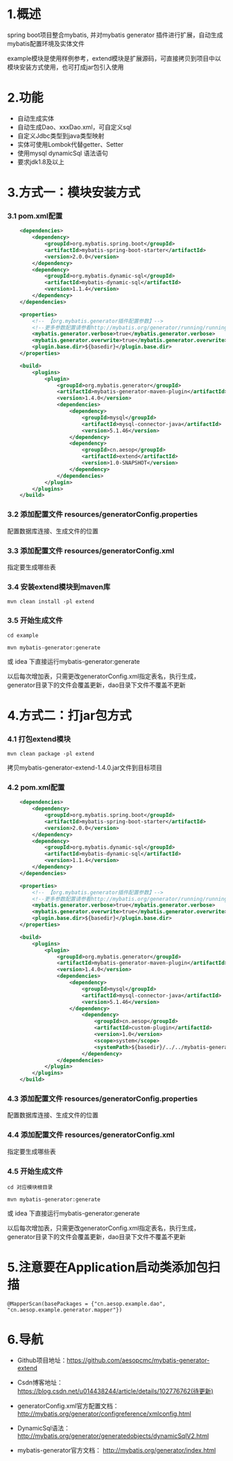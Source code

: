 
# 1.概述
spring boot项目整合mybatis, 并对mybatis generator 插件进行扩展，自动生成mybatis配置环境及实体文件

example模块是使用样例参考，extend模块是扩展源码，可直接拷贝到项目中以模块安装方式使用，也可打成jar包引入使用

# 2.功能
- 自动生成实体
- 自动生成Dao、xxxDao.xml，可自定义sql
- 自定义Jdbc类型到java类型映射
- 实体可使用Lombok代替getter、Setter
- 使用mysql dynamicSql 语法语句
- 要求jdk1.8及以上

# 3.方式一：模块安装方式
### 3.1 pom.xml配置
```xml
    <dependencies>
        <dependency>
            <groupId>org.mybatis.spring.boot</groupId>
            <artifactId>mybatis-spring-boot-starter</artifactId>
            <version>2.0.0</version>
        </dependency>
        <dependency>
            <groupId>org.mybatis.dynamic-sql</groupId>
            <artifactId>mybatis-dynamic-sql</artifactId>
            <version>1.1.4</version>
        </dependency>
    </dependencies>

    <properties>
        <!-- 【org.mybatis.generator插件配置参数】-->
        <!--更多参数配置请参看http://mybatis.org/generator/running/runningWithMaven.html -> Parameter Reference-->
        <mybatis.generator.verbose>true</mybatis.generator.verbose>
        <mybatis.generator.overwrite>true</mybatis.generator.overwrite>
        <plugin.base.dir>${basedir}</plugin.base.dir>
    </properties>

    <build>
        <plugins>
            <plugin>
                <groupId>org.mybatis.generator</groupId>
                <artifactId>mybatis-generator-maven-plugin</artifactId>
                <version>1.4.0</version>
                <dependencies>
                    <dependency>
                        <groupId>mysql</groupId>
                        <artifactId>mysql-connector-java</artifactId>
                        <version>5.1.46</version>
                    </dependency>
                    <dependency>
                        <groupId>cn.aesop</groupId>
                        <artifactId>extend</artifactId>
                        <version>1.0-SNAPSHOT</version>
                    </dependency>
                </dependencies>
            </plugin>
        </plugins>
    </build>
```

### 3.2 添加配置文件 resources/generatorConfig.properties
配置数据库连接、生成文件的位置

### 3.3 添加配置文件 resources/generatorConfig.xml
指定要生成哪些表

### 3.4 安装extend模块到maven库
`mvn clean install -pl extend`

### 3.5 开始生成文件
`cd example`

`mvn mybatis-generator:generate`

或 idea 下直接运行mybatis-generator:generate

以后每次增加表，只需更改generatorConfig.xml指定表名，执行生成，generator目录下的文件会覆盖更新，dao目录下文件不覆盖不更新

# 4.方式二：打jar包方式
### 4.1 打包extend模块
`mvn clean package -pl extend`

拷贝mybatis-generator-extend-1.4.0.jar文件到目标项目
### 4.2 pom.xml配置

```xml
    <dependencies>
        <dependency>
            <groupId>org.mybatis.spring.boot</groupId>
            <artifactId>mybatis-spring-boot-starter</artifactId>
            <version>2.0.0</version>
        </dependency>
        <dependency>
            <groupId>org.mybatis.dynamic-sql</groupId>
            <artifactId>mybatis-dynamic-sql</artifactId>
            <version>1.1.4</version>
        </dependency>
    </dependencies>

    <properties>
        <!-- 【org.mybatis.generator插件配置参数】-->
        <!--更多参数配置请参看http://mybatis.org/generator/running/runningWithMaven.html -> Parameter Reference-->
        <mybatis.generator.verbose>true</mybatis.generator.verbose>
        <mybatis.generator.overwrite>true</mybatis.generator.overwrite>
        <plugin.base.dir>${basedir}</plugin.base.dir>
    </properties>

    <build>
        <plugins>
            <plugin>
                <groupId>org.mybatis.generator</groupId>
                <artifactId>mybatis-generator-maven-plugin</artifactId>
                <version>1.4.0</version>
                <dependencies>
                    <dependency>
                        <groupId>mysql</groupId>
                        <artifactId>mysql-connector-java</artifactId>
                        <version>5.1.46</version>
                    </dependency>
                        <dependency>
                            <groupId>cn.aesop</groupId>
                            <artifactId>custom-plugin</artifactId>
                            <version>1.0</version>
                            <scope>system</scope>
                            <systemPath>${basedir}/../../mybatis-generator-extend-1.4.0.jar</systemPath>
                        </dependency>
                </dependencies>
            </plugin>
        </plugins>
    </build>
```

### 4.3 添加配置文件 resources/generatorConfig.properties
配置数据库连接、生成文件的位置

### 4.4 添加配置文件 resources/generatorConfig.xml
指定要生成哪些表

### 4.5 开始生成文件
`cd 对应模块根目录`

`mvn mybatis-generator:generate`

或 idea 下直接运行mybatis-generator:generate

以后每次增加表，只需更改generatorConfig.xml指定表名，执行生成，generator目录下的文件会覆盖更新，dao目录下文件不覆盖不更新

# 5.注意要在Application启动类添加包扫描
`@MapperScan(basePackages = {"cn.aesop.example.dao", "cn.aesop.example.generator.mapper"})`
# 6.导航
- Github项目地址：https://github.com/aesopcmc/mybatis-generator-extend

- Csdn博客地址：https://blog.csdn.net/u014438244/article/details/102776762(待更新)

- generatorConfig.xml官方配置文档：http://mybatis.org/generator/configreference/xmlconfig.html

- DynamicSql语法： http://mybatis.org/generator/generatedobjects/dynamicSqlV2.html

- mybatis-generator官方文档： http://mybatis.org/generator/index.html
